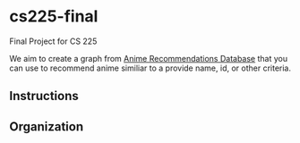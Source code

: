 # cs225-final

Final Project for CS 225

We aim to create a graph from [Anime Recommendations Database](https://www.kaggle.com/datasets/CooperUnion/anime-recommendations-database) that you can use to recommend anime similiar to a provide name, id, or other criteria.

## Instructions

## Organization
